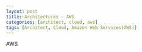 ```yaml
---
layout: post
title: Architectures - AWS
categories: [architect, cloud, aws]
tags: [Architect, Cloud, Amazon Web Services(AWS)]
---
```


AWS
